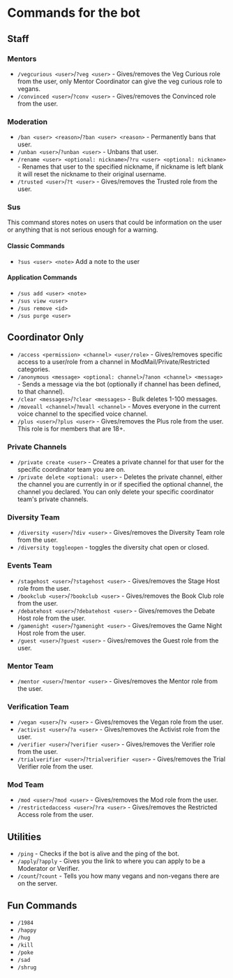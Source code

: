 # Commands for the bot

## Staff

### Mentors

- `/vegcurious <user>`/`?veg <user>` - Gives/removes the Veg Curious role from the user, only Mentor Coordinator can
  give the veg curious role to vegans.
- `/convinced <user>`/`?conv <user>` - Gives/removes the Convinced role from the user.

### Moderation
- `/ban <user> <reason>`/`?ban <user> <reason>` - Permanently bans that user.
- `/unban <user>`/`?unban <user>` - Unbans that user.
- `/rename <user> <optional: nickname>`/`?ru <user> <optional: nickname>` - Renames that user to the specified nickname,
if nickname is left blank it will reset the nickname to their original username.
- `/trusted <user>`/`?t <user>` - Gives/removes the Trusted role from the user.

### Sus
This command stores notes on users that could be information on the user
or anything that is not serious enough for a warning.

#### Classic Commands
- `?sus <user> <note>` Add a note to the user

#### Application Commands

- `/sus add <user> <note>`
- `/sus view <user>`
- `/sus remove <id>`
- `/sus purge <user>`

## Coordinator Only

- `/access <permission> <channel> <user/role>` - Gives/removes specific access to a user/role from a channel in 
ModMail/Private/Restricted categories.
- `/anonymous <message> <optional: channel>`/`?anon <channel> <message>` - Sends a message via the bot (optionally if
channel has been defined, to that channel).
- `/clear <messages>`/`?clear <messages>` - Bulk deletes 1-100 messages.
- `/moveall <channel>`/`?mvall <channel>` - Moves everyone in the current voice channel to the specified voice channel.
- `/plus <user>`/`?plus <user>` - Gives/removes the Plus role from the user. This role is for members that are 18+.

### Private Channels

- `/private create <user>` - Creates a private channel for that user for the specific coordinator team you are on.
- `/private delete <optional: user>` - Deletes the private channel, either the channel you are currently in or if
specified the optional channel, the channel you declared. You can only delete your specific coordinator team's private
channels.

### Diversity Team

- `/diversity <user>`/`?div <user>` - Gives/removes the Diversity Team role from the user.
- `/diversity toggleopen` - toggles the diversity chat open or closed.

### Events Team

- `/stagehost <user>`/`?stagehost <user>` - Gives/removes the Stage Host role from the user.
- `/bookclub <user>`/`?bookclub <user>` - Gives/removes the Book Club role from the user.
- `/debatehost <user>`/`?debatehost <user>` - Gives/removes the Debate Host role from the user.
- `/gamenight <user>`/`?gamenight <user>` - Gives/removes the Game Night Host role from the user.
- `/guest <user>`/`?guest <user>` - Gives/removes the Guest role from the user.

### Mentor Team

- `/mentor <user>`/`?mentor <user>` - Gives/removes the Mentor role from the user.

### Verification Team

- `/vegan <user>`/`?v <user>` - Gives/removes the Vegan role from the user.
- `/activist <user>`/`?a <user>` - Gives/removes the Activist role from the user.
- `/verifier <user>`/`?verifier <user>` - Gives/removes the Verifier role from the user.
- `/trialverifier <user>`/`?trialverifier <user>` - Gives/removes the Trial Verifier role from the user.

### Mod Team

- `/mod <user>`/`?mod <user>` - Gives/removes the Mod role from the user.
- `/restrictedaccess <user>`/`?ra <user>` - Gives/removes the Restricted Access role from the user.

## Utilities

- `/ping` - Checks if the bot is alive and the ping of the bot.
- `/apply`/`?apply` - Gives you the link to where you can apply to be a Moderator or Verifier.
- `/count`/`?count` - Tells you how many vegans and non-vegans there are on the server.

## Fun Commands

- `/1984`
- `/happy`
- `/hug`
- `/kill`
- `/poke`
- `/sad`
- `/shrug`
